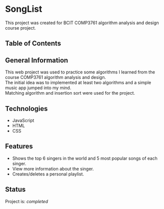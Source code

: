 # SongList
This project was created for BCIT COMP3761 algorithm analysis and design course project.

## Table of Contents

## General Information
This web project was used to practice some algorithms I learned from the course COMP3761 algorithm analysis and design. </br>
The initial idea was to implemented at least two algorithms and a simple music app jumped into my mind.
</br>
Matching algorithm and insertion sort were used for the project.

## Technologies
* JavaScript
* HTML
* CSS

## Features
* Shows the top 6 singers in the world and 5 most popular songs of each singer.
* View more information about the singer.
* Creates/deletes a personal playlist.

## Status
Project is: _completed_